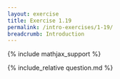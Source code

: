 ```yaml
---
layout: exercise
title: Exercise 1.19
permalink: /intro-exercises/1-19/
breadcrumb: Introduction
---
```


{% include mathjax_support %}

<div><i class="arrow-up" data-chapter="intro-exercises" data-exercise="ex_19" data-rating="0"></i></div>
{% include_relative question.md %}
